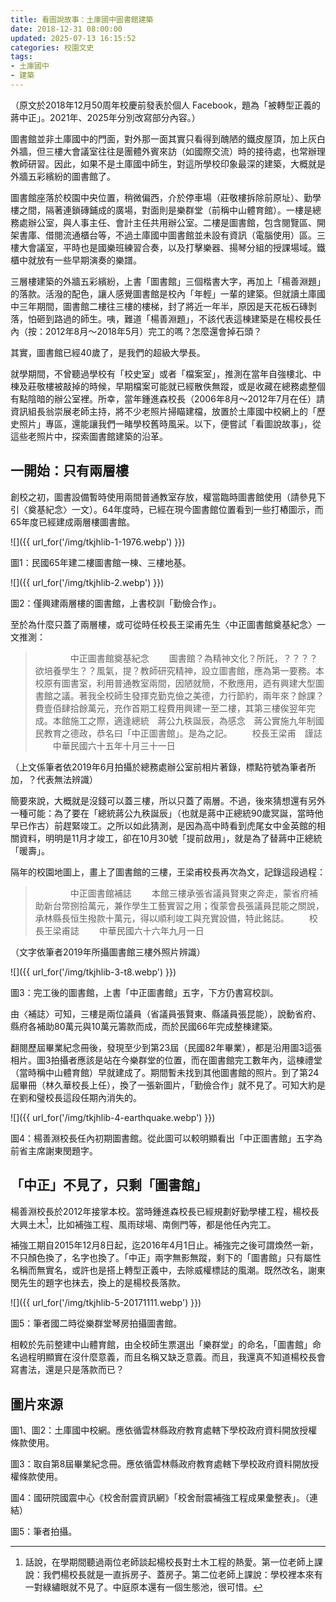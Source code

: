 ```yaml
---
title: 看圖說故事：土庫國中圖書館建築
date: 2018-12-31 08:00:00
updated: 2025-07-13 16:15:52
categories: 校園文史
tags:
- 土庫國中
- 建築
---
```


（原文於2018年12月50周年校慶前發表於個人 Facebook，題為「被轉型正義的蔣中正」。2021年、2025年分別改寫部分內容。）

圖書館並非土庫國中的門面，對外那一面其實只看得到醜陋的鐵皮屋頂，加上灰白外牆，但三樓大會議室往往是團體外賓來訪（如國際交流）時的接待處，也常辦理教師研習。因此，如果不是土庫國中師生，對這所學校印象最深的建築，大概就是外牆五彩繽紛的圖書館了。

圖書館座落於校園中央位置，稍微偏西，介於停車場（莊敬樓拆除前原址）、勤學樓之間，隔著連鎖磚鋪成的廣場，對面則是樂群堂（前稱中山體育館）。一樓是總務處辦公室，與人事主任、會計主任共用辦公室。二樓是圖書館，包含閱覽區、開架書庫、借閱流通櫃台等，不過土庫國中圖書館並未設有資訊（電腦使用）區。三樓大會議室，平時也是國樂班練習合奏，以及打擊樂器、揚琴分組的授課場域。鐵櫃中就放有一些早期演奏的樂譜。

三層樓建築的外牆五彩繽紛，上書「圖書館」三個楷書大字，再加上「楊善淵題」的落款。活潑的配色，讓人感覺圖書館是校內「年輕」一輩的建築。但就讀土庫國中三年期間，圖書館二樓往三樓的樓梯，封了將近一年半，原因是天花板石磚剝落，怕砸到路過的師生。咦，難道「楊善淵題」，不該代表這棟建築是在楊校長任內（按：2012年8月～2018年5月）完工的嗎？怎麼還會掉石頭？

其實，圖書館已經40歲了，是我們的超級大學長。

就學期間，不曾聽過學校有「校史室」或者「檔案室」，推測在當年自強樓北、中棟及莊敬樓被敲掉的時候，早期檔案可能就已經散佚無蹤，或是收藏在總務處整個有點陰暗的辦公室裡。所幸，當年鍾進森校長（2006年8月～2012年7月在任）請資訊組長翁崇展老師主持，將不少老照片掃瞄建檔，放置於土庫國中校網上的「歷史照片」專區，還能讓我們一睹學校舊時風采。以下，便嘗試「看圖說故事」，從這些老照片中，探索圖書館建築的沿革。

## 一開始：只有兩層樓

創校之初，圖書設備暫時使用兩間普通教室存放，權當臨時圖書館使用（請參見下引〈奠基紀念〉一文）。64年度時，已經在現今圖書館位置看到一些打樁圖示，而65年度已經建成兩層樓圖書館。

![]({{ url_for('/img/tkjhlib-1-1976.webp') }})

圖1：民國65年建二樓圖書館一棟、三樓地基。

![]({{ url_for('/img/tkjhlib-2.webp') }})

圖2：僅興建兩層樓的圖書館，上書校訓「勤儉合作」。

至於為什麼只蓋了兩層樓，或可從時任校長王梁甫先生〈中正圖書館奠基紀念〉一文推測：

>　　　　中正圖書館奠基紀念
>　　圖書館？為精神文化？所託，？？？？欲培養學生？？風氣，提？教師研究精神，設立圖書館，應為第一要務。本校原有圖書室，利用普通教室兩間，因陋就簡，不敷應用，迺有興建大型圖書館之議。著我全校師生發揮克勤克儉之美德，力行節約，兩年來？餘課？費壹佰肆拾餘萬元，充作首期工程費用興建一至二樓，其第三樓俟翌年完成。本館施工之際，適逢總統　蔣公九秩誕辰，為感念　蔣公實施九年制國民教育之德政，恭名曰「中正圖書館」。是為之記。
>　　校長王梁甫　謹誌
>　　中華民國六十五年十月三十一日

（上文係筆者依2019年6月拍攝於總務處辦公室前相片著錄，標點符號為筆者所加，？代表無法辨識）

簡要來說，大概就是沒錢可以蓋三樓，所以只蓋了兩層。不過，後來猜想還有另外一種可能：為了要在「總統蔣公九秩誕辰」（也就是蔣中正總統90歲冥誕，當時他早已作古）前趕緊竣工。之所以如此猜測，是因為高中時看到虎尾女中金英館的相關資料，明明是11月才竣工，卻在10月30號「提前啟用」，就是為了替蔣中正總統「暖壽」。

隔年的校園地圖上，畫上了圖書館的三樓，王梁甫校長再次為文，記錄這段過程：

>　　　　中正圖書館補誌
>　　本館三樓承張省議員賢東之奔走，蒙省府補助新台幣捌拾萬元，兼作學生工藝實習之用；復蒙會長張議員昆能之關說，承林縣長恒生撥款十萬元，得以順利竣工與充實設備，特此銘誌。
>　　校長王梁甫誌
>　　中華民國六十六年九月一日

（文字依筆者2019年所攝圖書館三樓外照片辨識）

![]({{ url_for('/img/tkjhlib-3-t8.webp') }})

圖3：完工後的圖書館，上書「中正圖書館」五字，下方仍書寫校訓。

由〈補誌〉可知，三樓是兩位議員（省議員張賢東、縣議員張昆能），說動省府、縣府各補助80萬元與10萬元籌款而成，而於民國66年完成整棟建築。

翻閱歷屆畢業紀念冊後，發現至少到第23屆（民國82年畢業），都是沿用圖3這張相片。圖3拍攝者應該是站在今樂群堂的位置，而在圖書館完工數年內，這棟禮堂（當時稱中山體育館）早就建成了。期間暫未找到其他圖書館的照片。到了第24屆畢冊（林久華校長上任），換了一張新圖片，「勤儉合作」就不見了。可知大約是在劉和璧校長這段任期內消失的。

![]({{ url_for('/img/tkjhlib-4-earthquake.webp') }})

圖4：楊善淵校長任內初期圖書館。從此圖可以較明顯看出「中正圖書館」五字為前省主席謝東閔題字。

## 「中正」不見了，只剩「圖書館」

楊善淵校長於2012年接掌本校。當時鍾進森校長已經規劃好勤學樓工程，楊校長大興土木[^1]，比如補強工程、風雨球場、南側門等，都是他任內完工。

[^1]: 話說，在學期間聽過兩位老師談起楊校長對土木工程的熱愛。第一位老師上課說：我們楊校長就是一直拆房子、蓋房子。第二位老師上課說：學校裡本來有一對綠繡眼就不見了。中庭原本還有一個生態池，很可惜。

補強工期自2015年12月8日起，迄2016年4月1日止。補強完之後可謂煥然一新，不只顏色換了，名字也換了。「中正」兩字無影無蹤，剩下的「圖書館」只有屬性名稱而無實名，或許也是搭上轉型正義中，去除威權標誌的風潮。既然改名，謝東閔先生的題字也抹去，換上的是楊校長落款。

![]({{ url_for('/img/tkjhlib-5-20171111.webp') }})

圖5：筆者國二時從樂群堂琴房拍攝圖書館。

相較於先前整建中山體育館，由全校師生票選出「樂群堂」的命名，「圖書館」命名過程明顯實在沒什麼意義，而且名稱又缺乏意義。而且，我還真不知道楊校長會寫書法，還是只是落款而已？

## 圖片來源

圖1、圖2：土庫國中校網。應依循雲林縣政府教育處轄下學校政府資料開放授權條款使用。

圖3：取自第8屆畢業紀念冊。應依循雲林縣政府教育處轄下學校政府資料開放授權條款使用。

圖4：國研院國震中心《校舍耐震資訊網》「校舍耐震補強工程成果彙整表」。（連結）

圖5：筆者拍攝。